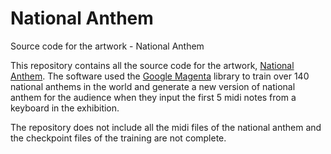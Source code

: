 # National Anthem
Source code for the artwork - National Anthem

This repository contains all the source code for the artwork, [National Anthem](http://www.magicandlove.com/blog/artworks/national-anthem-2020/). The software used the [Google Magenta](https://magenta.tensorflow.org) library to train over 140 national anthems in the world and generate a new version of national anthem for the audience when they input the first 5 midi notes from a keyboard in the exhibition.

The repository does not include all the midi files of the national anthem and the checkpoint files of the training are not complete.
